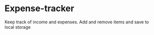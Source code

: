 # Expense-tracker


Keep track of income and expenses. Add and remove items and save to local storage 
